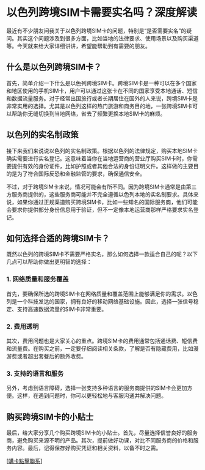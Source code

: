 # 以色列跨境SIM卡需要实名吗？深度解读

最近有不少朋友问我关于以色列跨境SIM卡的问题，特别是“是否需要实名”的疑问。其实这个问题涉及到很多方面，比如当地的法律要求、使用场景以及购买渠道等。今天就来给大家详细讲讲，希望能帮助到有需要的朋友。

## 什么是以色列跨境SIM卡？

首先，简单介绍一下什么是以色列跨境SIM卡。跨境SIM卡是一种可以在多个国家和地区使用的手机SIM卡，用户可以通过这张卡在不同的国家享受本地通话、短信和数据流量服务。对于经常出国旅行或者长期居住在国外的人来说，跨境SIM卡是非常实用的选择。尤其是以色列这样的热门旅游和商务目的地，一张跨境SIM卡可以帮助你无缝切换到当地网络，省去了频繁更换本地SIM卡的麻烦。

## 以色列的实名制政策

接下来我们来说说以色列的实名制政策。根据以色列的法律规定，购买本地SIM卡确实需要进行实名登记。这意味着当你在当地运营商的营业厅购买SIM卡时，你需要提供有效的身份证件，比如护照或者其他合法的身份证明文件。这样做的主要目的是为了符合国际反恐和金融监管的要求，确保通信安全。

不过，对于跨境SIM卡来说，情况可能会有所不同。因为跨境SIM卡通常是由第三方服务商提供的，这些服务商可能并不完全遵循以色列本地的实名制要求。具体来说，如果你通过正规渠道购买跨境SIM卡，比如一些知名的国际服务商，他们可能会要求你提供部分身份信息用于验证，但不一定像本地运营商那样严格要求实名登记。

## 如何选择合适的跨境SIM卡？

既然以色列的跨境SIM卡不需要严格实名，那么如何选择一款适合自己的呢？以下几点可以帮助你做出更明智的选择：

### 1. 网络质量和服务覆盖

首先，要确保所选的跨境SIM卡在网络质量和覆盖范围上能够满足你的需求。以色列是一个科技发达的国家，拥有良好的移动网络基础设施。因此，选择一张信号稳定、支持高速数据流量的SIM卡非常重要。

### 2. 费用透明

其次，费用问题也是大家关心的重点。跨境SIM卡的费用通常包括通话费、短信费和流量费。在购买之前，一定要仔细阅读相关条款，了解是否有隐藏费用，比如漫游费或者超出套餐后的额外收费。

### 3. 支持的语言和服务

另外，考虑到语言障碍，选择一张支持多种语言的服务商提供的SIM卡会更加方便。这样，在遇到问题时，你可以更轻松地与客服沟通并解决问题。

## 购买跨境SIM卡的小贴士

最后，给大家分享几个购买跨境SIM卡的小贴士。首先，尽量选择信誉良好的服务商，避免购买来源不明的产品。其次，提前做好功课，对比不同服务商的价格和服务内容。最后，记得保存好购买凭证和相关资料，以备不时之需。

[[購卡點擊聯系](https://t.me/s/esim1088)]